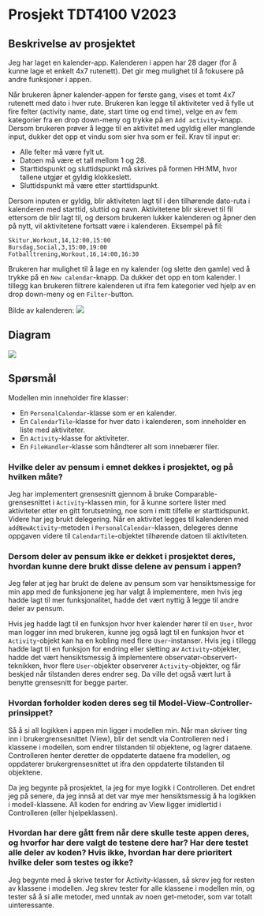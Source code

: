 # Prosjekt TDT4100 V2023

## Beskrivelse av prosjektet

Jeg har laget en kalender-app. Kalenderen i appen har 28 dager (for å kunne lage et enkelt 4x7 rutenett). Det gir meg mulighet til å fokusere på andre funksjoner i appen. 

Når brukeren åpner kalender-appen for første gang, vises et tomt 4x7 rutenett med dato i hver rute. Brukeren kan legge til aktiviteter ved å fylle ut fire felter (activity name, date, start time og end time), velge en av fem kategorier fra en drop down-meny og trykke på en `Add activity`-knapp. Dersom brukeren prøver å legge til en aktivitet med ugyldig eller manglende input, dukker det opp et vindu som sier hva som er feil. Krav til input er:

-	Alle felter må være fylt ut.
-	Datoen må være et tall mellom 1 og 28.
-	Starttidspunkt og sluttidspunkt må skrives på formen HH:MM, hvor tallene utgjør et gyldig klokkeslett.
-	Sluttidspunkt må være etter starttidspunkt.

Dersom inputen er gyldig, blir aktiviteten lagt til i den tilhørende dato-ruta i kalenderen med starttid, sluttid og navn. Aktivitetene blir skrevet til fil ettersom de blir lagt til, og dersom brukeren lukker kalenderen og åpner den på nytt, vil aktivitetene fortsatt være i kalenderen.
Eksempel på fil:
```
Skitur,Workout,14,12:00,15:00
Bursdag,Social,3,15:00,19:00
Fotballtrening,Workout,16,14:00,16:30
```

Brukeren har mulighet til å lage en ny kalender (og slette den gamle) ved å trykke på en `New calendar`-knapp. Da dukker det opp en tom kalender. I tillegg kan brukeren filtrere kalenderen ut ifra fem kategorier ved hjelp av en drop down-meny og en `Filter`-button.

Bilde av kalenderen:
![](./screenshot.png)

## Diagram

![](./Klassediagram.png)

## Spørsmål

Modellen min inneholder fire klasser:
-	En `PersonalCalendar`-klasse som er en kalender.
-	En `CalendarTile`-klasse for hver dato i kalenderen, som inneholder en liste med aktiviteter.
-	En `Activity`-klasse for aktiviteter.
-	En `FileHandler`-klasse som håndterer alt som innebærer filer.

### **Hvilke deler av pensum i emnet dekkes i prosjektet, og på hvilken måte?**

Jeg har implementert grensesnitt gjennom å bruke Comparable-grensesnittet i `Activity`-klassen min, for å kunne sortere lister med aktiviteter etter en gitt forutsetning, noe som i mitt tilfelle er starttidspunkt. 
Videre har jeg brukt delegering. Når en aktivitet legges til kalenderen med `addNewActivity`-metoden i `PersonalCalendar`-klassen, delegeres denne oppgaven videre til `CalendarTile`-objektet tilhørende datoen til aktiviteten.

### **Dersom deler av pensum ikke er dekket i prosjektet deres, hvordan kunne dere brukt disse delene av pensum i appen?**

Jeg føler at jeg har brukt de delene av pensum som var hensiktsmessige for min app med de funksjonene jeg har valgt å implementere, men hvis jeg hadde lagt til mer funksjonalitet, hadde det vært nyttig å legge til andre deler av pensum.

Hvis jeg hadde lagt til en funksjon hvor hver kalender hører til en `User`, hvor man logger inn med brukeren, kunne jeg også lagt til en funksjon hvor et `Activity`-objekt kan ha en kobling med flere `User`-instanser. Hvis jeg i tillegg hadde lagt til en funksjon for endring eller sletting av `Activity`-objekter, hadde det vært hensiktsmessig å implementere observatør-observert-teknikken, hvor flere `User`-objekter observerer `Activity`-objekter, og får beskjed når tilstanden deres endrer seg. Da ville det også vært lurt å benytte grensesnitt for begge parter.

### **Hvordan forholder koden deres seg til Model-View-Controller-prinsippet?**

Så å si all logikken i appen min ligger i modellen min. Når man skriver ting inn i brukergrensesnittet (View), blir det sendt via Controlleren ned i klassene i modellen, som endrer tilstanden til objektene, og lagrer dataene. Controlleren henter deretter de oppdaterte dataene fra modellen, og oppdaterer brukergrensesnittet ut ifra den oppdaterte tilstanden til objektene.

Da jeg begynte på prosjektet, la jeg for mye logikk i Controlleren. Det endret jeg på senere, da jeg innså at det var mye mer hensiktsmessig å ha logikken i modell-klassene. All koden for endring av View ligger imidlertid i Controlleren (eller hjelpeklassen).

### **Hvordan har dere gått frem når dere skulle teste appen deres, og hvorfor har dere valgt de testene dere har? Har dere testet alle deler av koden? Hvis ikke, hvordan har dere prioritert hvilke deler som testes og ikke?**

Jeg begynte med å skrive tester for Activity-klassen, så skrev jeg for resten av klassene i modellen. Jeg skrev tester for alle klassene i modellen min, og tester så å si alle metoder, med unntak av noen get-metoder, som var totalt uinteressante.
